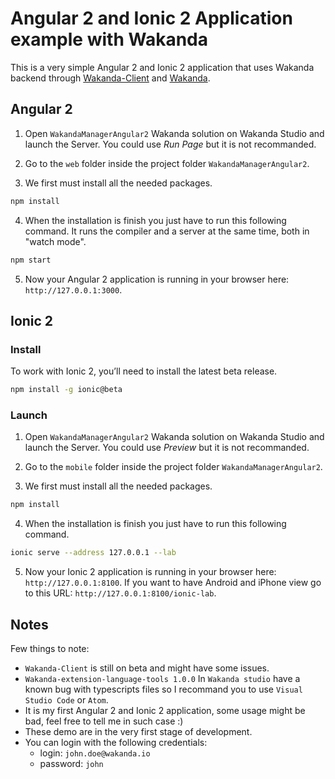 # Angular 2 and Ionic 2 Application example with Wakanda

This is a very simple Angular 2 and Ionic 2 application that uses Wakanda backend through
[Wakanda-Client](https://github.com/Wakanda/wakanda-javascript-client) and [Wakanda](https://wakanda.github.io).


## Angular 2

1. Open `WakandaManagerAngular2` Wakanda solution on Wakanda Studio and launch the Server.
You could use *Run Page* but it is not recommanded.

2. Go to the `web` folder inside the project folder `WakandaManagerAngular2`.

3. We first must install all the needed packages.

 ```bash
npm install
```

4. When the installation is finish you just have to run this following command. It runs the compiler and a server at the same time, both in "watch mode".

 ```bash
npm start
```

5. Now your Angular 2 application is running in your browser here: `http://127.0.0.1:3000`.

## Ionic 2
### Install
To work with Ionic 2, you’ll need to install the latest beta release.
```bash
npm install -g ionic@beta
```

### Launch
1. Open `WakandaManagerAngular2` Wakanda solution on Wakanda Studio and launch the Server.
You could use *Preview* but it is not recommanded.

2. Go to the `mobile` folder inside the project folder `WakandaManagerAngular2`.

3. We first must install all the needed packages.

 ```bash
npm install
```

4. When the installation is finish you just have to run this following command.

 ```bash
ionic serve --address 127.0.0.1 --lab
```

5. Now your Ionic 2 application is running in your browser here: `http://127.0.0.1:8100`. If you want to have Android and iPhone view go to this URL: `http://127.0.0.1:8100/ionic-lab`.

## Notes

Few things to note:

- `Wakanda-Client` is still on beta and might have some issues.
- `Wakanda-extension-language-tools 1.0.0` In `Wakanda studio` have a known bug with typescripts files so I recommand you to use `Visual Studio Code` or `Atom`. 
- It is my first Angular 2 and Ionic 2 application, some usage might be bad, feel free to tell me in such case :)
- These demo are in the very first stage of development.
- You can login with the following credentials:
    - login: `john.doe@wakanda.io`
    - password: `john`
